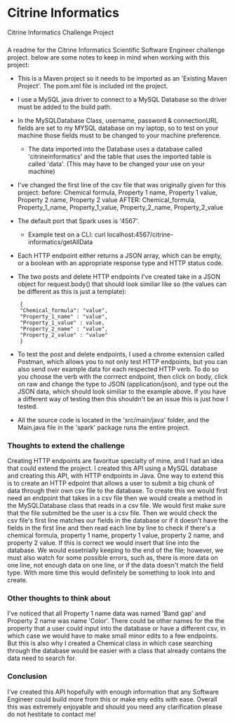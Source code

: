 # Citrine Informatics
Citrine Informatics Challenge Project

###
A readme for the Citrine Informatics Scientific Software Engineer  challenge project. below are some notes to keep in mind when working with this project:

- This is a Maven project so it needs to be imported as an 'Existing Maven Project'. The pom.xml file is included int the project.

- I use a MySQL java driver to connect to a MySQL Database so the driver must be added to the build path.

- In the MySQLDatabase Class, username, password & connectionURL fields are set to my MYSQL database on my laptop, so to test on your machine those fields must to be changed to your machine preference. 
	- The data imported into the Database uses a database called 'citrineinformatics' and the table that uses the imported table is called 'data'. (This may have to be changed your use on your machine)

- I've changed the first line of the csv file that was originally given for this project:
  before: Chemical formula, Property 1 name, Property 1 value, Property 2 name, Property 2 value
  AFTER: Chemical_formula, Property_1_name, Property_1_value, Property_2_name, Property_2_value
  
- The default port that Spark uses is '4567'.
	- Example test on a CLI: curl localhost:4567/citrine-informatics/getAllData
	

- Each HTTP endpoint either returns a JSON array, which can be empty, or a boolean with an appropriate response type and HTTP status code.
  
- The two posts and delete HTTP endpoints I've created take in a JSON object for request.body() that should look similiar like so (the values can be different as this is just a template):

```
    {
	"Chemical_formula": "value",
	"Property_1_name" : "value",
	"Property_1_value" : value,
	"Property_2_name" : "value",
	"Property_2_value" : "value"
    }
```

	
- To test the post and delete endpoints, I used a chrome extension called Postman, which allows you to not only test HTTP endpoints, but you can also send over example data for each respected HTTP verb. To do so you choose the verb with the corrrect endpoint, then click on body, click on raw and change the type to JSON (application/json), and type out the JSON data, which should look similiar to the example above. If you have a different way of testing then this shouldn't be an issue this is just how I tested.
	
- All the source code is located in the 'src/main/java' folder, and the Main.java file in the 'spark' package runs the entire project.

### Thoughts to extend the challenge
Creating HTTP endpoints are favoritue specialty of mine, and I had an idea that could extend the project. I created this API using a MySQL database and creating this API, with HTTP endpoints in Java. One way to extend this is to create an HTTP edpoint that allows a user to submit a big chunk of data through their own csv file to the database. To create this we would first need an endpoint that takes in a csv file then we would create a method in the MySQLDatabase class that reads in a csv file. We would first make sure that the file submitted be the user is a csv file. Then we would check the csv file's first line matches our fields in the database or if it doesn't have  the fields in the first line and then read each line by line to check if there's a chemical formula, property 1 name, property 1 value, property 2 name, and property 2 value. If this is correct we would insert that line into the database. We would essetnially keeping to the end of the file; however, we must also watch for some possible errors, such as, there is more data on one line, not enough data on one line, or if the data doesn't match the field type. With more time this would definitely be something to look into and create.

### Other thoughts to think about
I've noticed that all Property 1 name data was named 'Band gap' and Property 2 name was name 'Color'. There could be other names for the the property that a user could input into the database or have a different csv, in which case we would have to make small minor edits to a few endpoints. But this is also why I created a Chemical class in which case searching through the database would be easier with a class that already contains the data need to search for. 

### Conclusion
I've created this API hopefully with enough information that any Software Engineer could build more from this or make eny edits with ease. Overall this was extremely enjoyable and should you need any clarification please do not hestitate to contact me!
